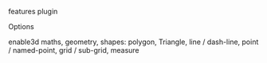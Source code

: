 features
  plugin
  
Options

  enable3d
  maths, geometry,
  shapes: polygon, Triangle, line / dash-line, point / named-point, grid / sub-grid, measure